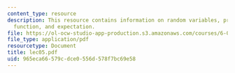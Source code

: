 ```yaml
---
content_type: resource
description: This resource contains information on random variables, probability mass
  function, and expectation.
file: https://ol-ocw-studio-app-production.s3.amazonaws.com/courses/6-041-probabilistic-systems-analysis-and-applied-probability-spring-2006/965eca66579cdce0556d578f7bc69e58_lec05.pdf
file_type: application/pdf
resourcetype: Document
title: lec05.pdf
uid: 965eca66-579c-dce0-556d-578f7bc69e58
---
```

